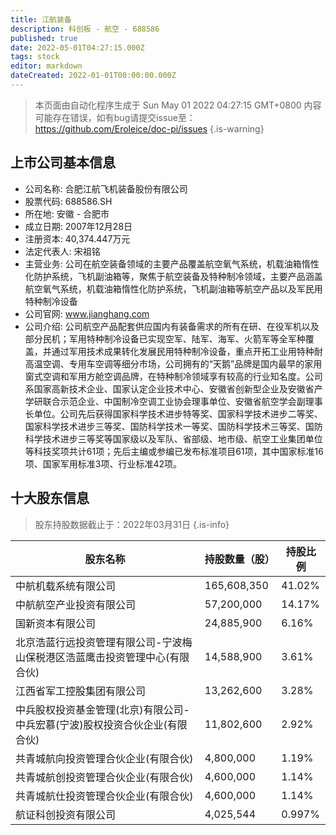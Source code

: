 ```yaml
---
title: 江航装备
description: 科创板 - 航空 - 688586
published: true
date: 2022-05-01T04:27:15.000Z
tags: stock
editor: markdown
dateCreated: 2022-01-01T00:00:00.000Z
---
```


> 本页面由自动化程序生成于 Sun May 01 2022 04:27:15 GMT+0800
> 内容可能存在错误，如有bug请提交issue至：https://github.com/Eroleice/doc-pi/issues
{.is-warning}

## 上市公司基本信息
- 公司名称: 合肥江航飞机装备股份有限公司
- 股票代码: 688586.SH
- 所在地: 安徽 - 合肥市
- 成立日期: 2007年12月28日
- 注册资本: 40,374.447万元
- 法定代表人: 宋祖铭
- 主营业务: 公司在航空装备领域的主要产品覆盖航空氧气系统，机载油箱惰性化防护系统，飞机副油箱等，聚焦于航空装备及特种制冷领域，主要产品涵盖航空氧气系统，机载油箱惰性化防护系统，飞机副油箱等航空产品以及军民用特种制冷设备
- 公司官网: www.jianghang.com
- 公司介绍: 公司航空产品配套供应国内有装备需求的所有在研、在役军机以及部分民机；军用特种制冷设备已实现空军、陆军、海军、火箭军等全军种覆盖，并通过军用技术成果转化发展民用特种制冷设备，重点开拓工业用特种耐高温空调、专用车空调等细分市场，公司拥有的“天鹅”品牌是国内最早的家用窗式空调和军用方舱空调品牌，在特种制冷领域享有较高的行业知名度。公司系国家高新技术企业、国家认定企业技术中心、安徽省创新型企业及安徽省产学研联合示范企业、中国制冷空调工业协会理事单位、安徽省航空学会副理事长单位。公司先后获得国家科学技术进步特等奖、国家科学技术进步二等奖、国家科学技术进步三等奖、国防科学技术一等奖、国防科学技术三等奖、国防科学技术进步三等奖等国家级以及军队、省部级、地市级、航空工业集团单位等科技奖项共计61项；先后主编或参编已发布标准项目61项，其中国家标准16项、国家军用标准3项、行业标准42项。


## 十大股东信息
> 股东持股数据截止于：2022年03月31日
{.is-info}

| 股东名称 | 持股数量（股） | 持股比例 |
| --- | --- | --- |
| 中航机载系统有限公司 | 165,608,350 | 41.02% |
| 中航航空产业投资有限公司 | 57,200,000 | 14.17% |
| 国新资本有限公司 | 24,885,900 | 6.16% |
| 北京浩蓝行远投资管理有限公司-宁波梅山保税港区浩蓝鹰击投资管理中心(有限合伙) | 14,588,900 | 3.61% |
| 江西省军工控股集团有限公司 | 13,262,600 | 3.28% |
| 中兵股权投资基金管理(北京)有限公司-中兵宏慕(宁波)股权投资合伙企业(有限合伙) | 11,802,600 | 2.92% |
| 共青城航向投资管理合伙企业(有限合伙) | 4,800,000 | 1.19% |
| 共青城航创投资管理合伙企业(有限合伙) | 4,600,000 | 1.14% |
| 共青城航仕投资管理合伙企业(有限合伙) | 4,600,000 | 1.14% |
| 航证科创投资有限公司 | 4,025,544 | 0.997% |




